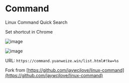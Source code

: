 # Command
Linux Command Quick Search

Set shortcut in Chrome 

![image](https://user-images.githubusercontent.com/30067203/202830414-1363d299-01db-4b91-bd69-59df42fa4e87.png)

![image](https://user-images.githubusercontent.com/30067203/202830436-8c195073-5905-4a0c-8af8-ec5c9b7f87f9.png)

URL: `https://command.yuanweize.win/list.html#!kw=%s`


Fork from [https://github.com/jaywcjlove/linux-command](https://github.com/jaywcjlove/linux-command)
